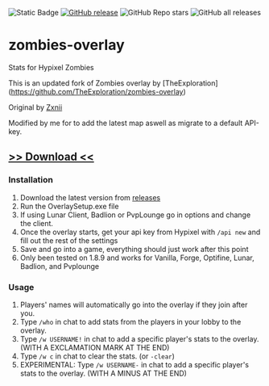 ![Static Badge](https://img.shields.io/badge/build-passing-brightgreen)
[![GitHub release](https://img.shields.io/github/release/TheExploration/zombies-overlay.svg)](https://GitHub.com/TheExploration/Plants-Vs-Zombies.js/releases/)
![GitHub Repo stars](https://img.shields.io/github/stars/TheExploration/zombies-overlay)
![GitHub all releases](https://img.shields.io/github/downloads/TheExploration/zombies-overlay/total)
# zombies-overlay
Stats for Hypixel Zombies

This is an updated fork of Zombies overlay by [TheExploration] (https://github.com/TheExploration/zombies-overlay)

Original by [Zxnii](https://github.com/Zxnii/duels-overlay)

Modified by me for to add the latest map aswell as migrate to a default API-key.

## [>> Download <<](https://github.com/Rulol4/zombies-overlay/releases/tag/pre-release)

### Installation
1. Download the latest version from [releases](https://github.com/TheExploration/zombies-overlay/releases)
2. Run the OverlaySetup.exe file
3. If using Lunar Client, Badlion or PvpLounge go in options and change the client.
4. Once the overlay starts, get your api key from Hypixel with `/api new` and fill out the rest of the settings
5. Save and go into a game, everything should just work after this point
6. Only been tested on 1.8.9 and works for Vanilla, Forge, Optifine, Lunar, Badlion, and Pvplounge

### Usage
1. Players' names will automatically go into the overlay if they join after you.
2. Type `/who` in chat to add stats from the players in your lobby to the overlay.
3. Type `/w USERNAME!` in chat to add a specific player's stats to the overlay. (WITH A EXCLAMATION MARK AT THE END)
4. Type `/w c` in chat to clear the stats. (or `-clear`)
5. EXPERIMENTAL: Type `/w USERNAME-` in chat to add a specific player's stats to the overlay. (WITH A MINUS AT THE END)
